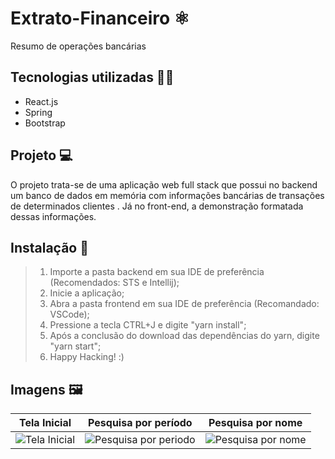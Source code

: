 # Extrato-Financeiro ⚛
Resumo de operações bancárias

## Tecnologias utilizadas 👩‍🚀
- React.js
- Spring
- Bootstrap

## Projeto 💻
O projeto trata-se de uma aplicação web full stack que possui no backend um banco de dados em memória com informações bancárias de transações de determinados clientes . Já no front-end, a demonstração formatada dessas informações.

## Instalação 🧰
> 1. Importe a pasta backend em sua IDE de preferência (Recomendados: STS e Intellij);
> 2. Inicie a aplicação;
> 3. Abra a pasta frontend em sua IDE de preferência (Recomandado: VSCode);
> 4. Pressione a tecla CTRL+J e digite "yarn install";
> 5. Após a conclusão do download das dependências do yarn, digite "yarn start";
> 6. Happy Hacking! :)


## Imagens 🖼
| Tela Inicial | Pesquisa por período | Pesquisa por nome
|---|---|---|
![Tela Inicial](https://user-images.githubusercontent.com/80803417/209482312-f16d59b6-c843-45c0-9ea5-0fd33938cf0c.png) | ![Pesquisa por periodo](https://user-images.githubusercontent.com/80803417/209482320-fffc975c-7ee6-48be-8d90-fea1b1c73d44.png) | ![Pesquisa por nome](https://user-images.githubusercontent.com/80803417/209482321-3b35ff81-a225-42be-bd62-995d1ac202c0.png)
